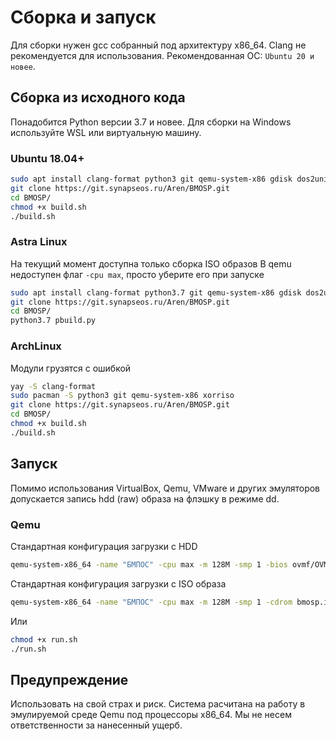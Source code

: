 # Сборка и запуск

Для сборки нужен gcc собранный под архитектуру x86_64. Clang не рекомендуется для использования. Рекомендованная ОС: `Ubuntu 20 и новее`.

## Сборка из исходного кода

Понадобится Python версии 3.7 и новее. Для сборки на Windows используйте WSL или виртуальную машину.

### Ubuntu 18.04+

```bash
sudo apt install clang-format python3 git qemu-system-x86 gdisk dos2unix xorriso
git clone https://git.synapseos.ru/Aren/BMOSP.git
cd BMOSP/
chmod +x build.sh
./build.sh
```

### Astra Linux

На текущий момент доступна только сборка ISO образов
В qemu недоступен флаг `-cpu max`, просто уберите его при запуске

```bash
sudo apt install clang-format python3.7 git qemu-system-x86 gdisk dos2unix xorriso
git clone https://git.synapseos.ru/Aren/BMOSP.git
cd BMOSP/
python3.7 pbuild.py
```

### ArchLinux

Модули грузятся с ошибкой

```bash
yay -S clang-format
sudo pacman -S python3 git qemu-system-x86 xorriso
git clone https://git.synapseos.ru/Aren/BMOSP.git
cd BMOSP/
chmod +x build.sh
./build.sh
```

## Запуск

Помимо использования VirtualBox, Qemu, VMware и других эмуляторов допускается запись hdd (raw) образа на флэшку в режиме dd.

### Qemu

Стандартная конфигурация загрузки с HDD

```bash
qemu-system-x86_64 -name "БМПОС" -cpu max -m 128M -smp 1 -bios ovmf/OVMF.fd -hda bmosp.hdd
```

Стандартная конфигурация загрузки с ISO образа

```bash
qemu-system-x86_64 -name "БМПОС" -cpu max -m 128M -smp 1 -cdrom bmosp.iso -boot d --no-reboot
```

Или

```bash
chmod +x run.sh
./run.sh
```

## Предупреждение

Использовать на свой страх и риск. Система расчитана на работу в эмулируемой среде Qemu под процессоры x86_64.
Мы не несем ответственности за нанесенный ущерб.
